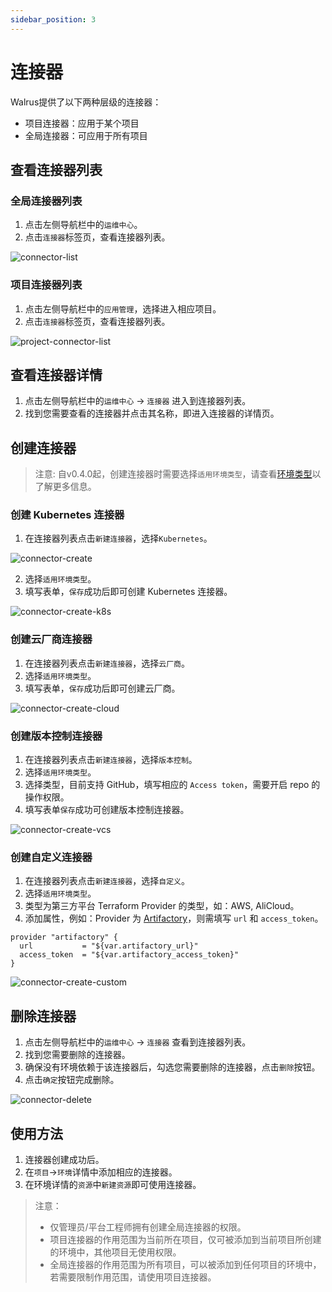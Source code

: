 ```yaml
---
sidebar_position: 3
---
```


# 连接器

Walrus提供了以下两种层级的连接器：

- 项目连接器：应用于某个项目
- 全局连接器：可应用于所有项目
## 查看连接器列表

### 全局连接器列表

1. 点击左侧导航栏中的`运维中心`。
2. 点击`连接器`标签页，查看连接器列表。

![connector-list](/img/v0.5.0/operation/connector/op-conn-list-en.png)

### 项目连接器列表

1. 点击左侧导航栏中的`应用管理`，选择进入相应项目。
2. 点击`连接器`标签页，查看连接器列表。

![project-connector-list](/img/v0.5.0/operation/connector/app-proj-conn-list-en.png)

## 查看连接器详情

1. 点击左侧导航栏中的`运维中心` -> `连接器` 进入到连接器列表。
2. 找到您需要查看的连接器并点击其名称，即进入连接器的详情页。

## 创建连接器

> 注意:
> 自v0.4.0起，创建连接器时需要选择`适用环境类型`，请查看[环境类型](/application/environment#environment-type)以了解更多信息。

### 创建 Kubernetes 连接器

1. 在连接器列表点击`新建连接器`，选择`Kubernetes`。

![connector-create](/img/v0.5.0/operation/connector/op-add-connector-en.png)

2. 选择`适用环境类型`。
3. 填写表单，`保存`成功后即可创建 Kubernetes 连接器。

![connector-create-k8s](/img/v0.5.0/operation/connector/op-conn-create-k8s-en.png)

### 创建云厂商连接器

1. 在连接器列表点击`新建连接器`，选择`云厂商`。
2. 选择`适用环境类型`。
3. 填写表单，`保存`成功后即可创建云厂商。

![connector-create-cloud](/img/v0.5.0/operation/connector/op-conn-create-cloud-en.png)

### 创建版本控制连接器

1. 在连接器列表点击`新建连接器`，选择`版本控制`。
2. 选择`适用环境类型`。
3. 选择类型，目前支持 GitHub，填写相应的 `Access token`，需要开启 repo 的操作权限。
4. 填写表单`保存`成功可创建版本控制连接器。

![connector-create-vcs](/img/v0.5.0/operation/connector/op-conn-create-vcs-en.png)

### 创建自定义连接器

1. 在连接器列表点击`新建连接器`，选择`自定义`。
2. 选择`适用环境类型`。
3. 类型为第三方平台 Terraform Provider 的类型，如：AWS, AliCloud。
4. 添加属性，例如：Provider 为 [Artifactory](https://registry.terraform.io/providers/jfrog/artifactory/latest/docs)，则需填写 `url` 和 `access_token`。

```
provider "artifactory" {
  url           = "${var.artifactory_url}"
  access_token  = "${var.artifactory_access_token}"
}
```

![connector-create-custom](/img/v0.5.0/operation/connector/op-conn-create-custom-en.png)
## 删除连接器

1. 点击左侧导航栏中的`运维中心` -> `连接器` 查看到连接器列表。
2. 找到您需要删除的连接器。
3. 确保没有环境依赖于该连接器后，勾选您需要删除的连接器，点击`删除`按钮。
5. 点击`确定`按钮完成删除。

![connector-delete](/img/v0.5.0/operation/connector/op-conn-del-en.png)

## 使用方法

1. 连接器创建成功后。
2. 在`项目`->`环境`详情中添加相应的连接器。
3. 在环境详情的`资源`中`新建资源`即可使用连接器。

> 注意：
> - 仅管理员/平台工程师拥有创建全局连接器的权限。
> - 项目连接器的作用范围为当前所在项目，仅可被添加到当前项目所创建的环境中，其他项目无使用权限。
> - 全局连接器的作用范围为所有项目，可以被添加到任何项目的环境中，若需要限制作用范围，请使用项目连接器。
